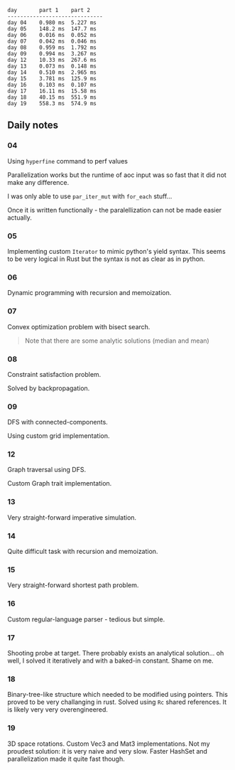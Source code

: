 ```
day       part 1    part 2    
------------------------------
day 04    0.980 ms  5.227 ms  
day 05    148.2 ms  147.7 ms  
day 06    0.016 ms  0.052 ms  
day 07    0.042 ms  0.046 ms  
day 08    0.959 ms  1.792 ms  
day 09    0.994 ms  3.267 ms  
day 12    10.33 ms  267.6 ms  
day 13    0.073 ms  0.148 ms  
day 14    0.510 ms  2.965 ms  
day 15    3.781 ms  125.9 ms  
day 16    0.103 ms  0.107 ms  
day 17    16.11 ms  15.58 ms  
day 18    40.15 ms  551.9 ms  
day 19    558.3 ms  574.9 ms  
```

## Daily notes

### 04
Using `hyperfine` command to perf values

Parallelization works but the runtime of aoc input was so fast that it did not make any difference.

I was only able to use `par_iter_mut` with `for_each` stuff...

Once it is written functionally - the paralellization can not be made easier actually.

### 05

Implementing custom `Iterator` to mimic python's yield syntax.
This seems to be very logical in Rust but the syntax is not as clear as in python.

### 06

Dynamic programming with recursion and memoization.

### 07

Convex optimization problem with bisect search.

> Note that there are some analytic solutions (median and mean)

### 08

Constraint satisfaction problem.

Solved by backpropagation.

### 09

DFS with connected-components.

Using custom grid implementation.


### 12

Graph traversal using DFS.

Custom Graph trait implementation.


### 13

Very straight-forward imperative simulation.


### 14

Quite difficult task with recursion and memoization.


### 15

Very straight-forward shortest path problem.

### 16

Custom regular-language parser - tedious but simple.

### 17

Shooting probe at target. There probably exists an analytical solution... 
oh well, I solved it iteratively and with a baked-in constant. Shame on me.

### 18

Binary-tree-like structure which needed to be modified using pointers.
This proved to be very challanging in rust.
Solved using `Rc` shared references.
It is likely very very overengineered.

### 19

3D space rotations. Custom Vec3 and Mat3 implementations. 
Not my proudest solution: it is very naive and very slow.
Faster HashSet and parallelization made it quite fast though.
